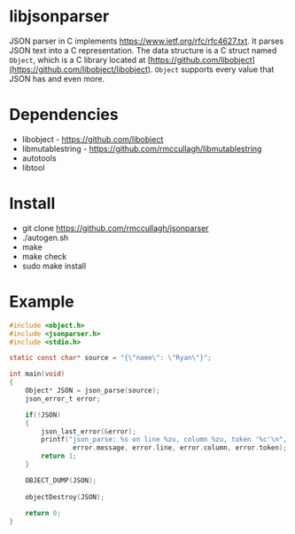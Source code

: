 # libjsonparser
JSON parser in C implements https://www.ietf.org/rfc/rfc4627.txt. It parses JSON text into a C representation. The data structure is a C struct named `Object`, which is a C library located at [https://github.com/libobject](https://github.com/libobject/libobject). `Object` supports every value that JSON has and even more.

# Dependencies
- libobject - https://github.com/libobject
- libmutablestring - https://github.com/rmccullagh/libmutablestring
- autotools
- libtool

# Install
- git clone https://github.com/rmccullagh/jsonparser
- ./autogen.sh
- make
- make check
- sudo make install

# Example

```c
#include <object.h>
#include <jsonparser.h>
#include <stdio.h>

static const char* source = "{\"name\": \"Ryan\"}";

int main(void)
{
	Object* JSON = json_parse(source);
	json_error_t error;

	if(!JSON)
	{
		json_last_error(&error);
		printf("json_parse: %s on line %zu, column %zu, token '%c'\n", 
				error.message, error.line, error.column, error.token);
		return 1;
	}

	OBJECT_DUMP(JSON);
	
	objectDestroy(JSON);
	
	return 0;
}
```
